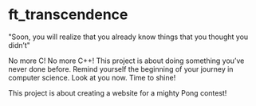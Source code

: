 # ft_transcendence
"Soon, you will realize that you already know things that you thought you didn’t"

No more C! No more C++!
This project is about doing something you’ve never done before.
Remind yourself the beginning of your journey in computer science.
Look at you now. Time to shine!

This project is about creating a website for a mighty Pong contest!
